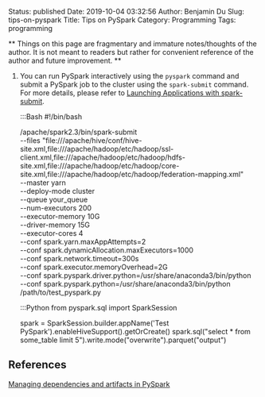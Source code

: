 Status: published
Date: 2019-10-04 03:32:56
Author: Benjamin Du
Slug: tips-on-pyspark
Title: Tips on PySpark
Category: Programming
Tags: programming

**
Things on this page are fragmentary and immature notes/thoughts of the author.
It is not meant to readers but rather for convenient reference of the author and future improvement.
**

1. You can run PySpark interactively using the `pyspark` command
  and submit a PySpark job to the cluster using the `spark-submit` command.
	For more details, 
	please refer to
	[Launching Applications with spark-submit](https://spark.apache.org/docs/latest/submitting-applications.html#launching-applications-with-spark-submit<Paste>).


    :::Bash
    #!/bin/bash

    /apache/spark2.3/bin/spark-submit \
            --files "file:///apache/hive/conf/hive-site.xml,file:///apache/hadoop/etc/hadoop/ssl-client.xml,file:///apache/hadoop/etc/hadoop/hdfs-site.xml,file:///apache/hadoop/etc/hadoop/core-site.xml,file:///apache/hadoop/etc/hadoop/federation-mapping.xml" \
            --master yarn \
            --deploy-mode cluster \
            --queue your_queue \
            --num-executors 200 \
            --executor-memory 10G \
            --driver-memory 15G \
            --executor-cores 4 \
            --conf spark.yarn.maxAppAttempts=2 \
            --conf spark.dynamicAllocation.maxExecutors=1000 \
            --conf spark.network.timeout=300s \
            --conf spark.executor.memoryOverhead=2G \
            --conf spark.pyspark.driver.python=/usr/share/anaconda3/bin/python \
            --conf spark.pyspark.python=/usr/share/anaconda3/bin/python \
            /path/to/test_pyspark.py

    :::Python
    from pyspark.sql import SparkSession

    spark = SparkSession.builder.appName('Test PySpark').enableHiveSupport().getOrCreate()
    spark.sql("select * from some_table limit 5").write.mode("overwrite").parquet("output")


## References

[Managing dependencies and artifacts in PySpark](https://bytes.grubhub.com/managing-dependencies-and-artifacts-in-pyspark-7641aa89ddb7)
